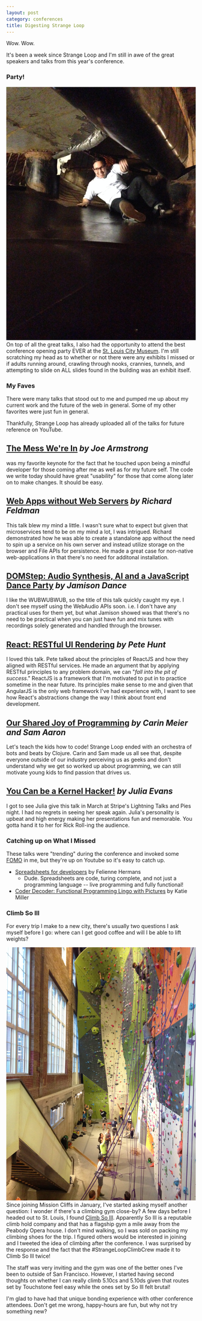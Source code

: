 ```yaml
---
layout: post
category: conferences
title: Digesting Strange Loop
---
```

Wow. Wow.

It's been a week since Strange Loop and I'm still in awe of the
great speakers and talks from this year's conference.

### Party!
![Party](/images/stl_slide.jpg)
On top of all the great talks, I also had the opportunity to attend the best conference
opening party EVER at the [St. Louis City Museum](http://www.citymuseum.org/).
I'm still scratching my head as to whether or not there were any exhibits I missed
or if adults running around, crawling through nooks, crannies, tunnels, and attempting
to slide on ALL slides found in the building was an exhibit itself.

### My Faves

There were many talks that stood out to me and pumped me up about my current work and
the future of the web in general. Some of my other favorites were just fun in general.

Thankfully, Strange Loop has already uploaded all of the talks for future reference on YouTube.

## [The Mess We're In](https://www.youtube.com/watch?v=lKXe3HUG2l4) _by Joe Armstrong_
was my favorite keynote for the fact that he touched upon being a mindful
developer for those coming after me as well as for my future self. The code we write today should
have great "usability" for those that come along later on to make changes. It should be easy.

## [Web Apps without Web Servers](https://www.youtube.com/watch?v=WqV5kqaFRDU) _by Richard Feldman_
This talk blew my mind a little. I wasn't sure what to expect but given that microservices tend to be on my mind a lot, I was intrigued.
Richard demonstrated how he was able to create a standalone app without the need to spin up a service on his own server and instead utilize
storage on the browser and File APIs for persistence. He made a great case for non-native web-applications in that there's no need for additonal
installation.

## [DOMStep: Audio Synthesis, AI and a JavaScript Dance Party](https://www.youtube.com/watch?v=QAwbjMdXj-Y) _by Jamison Dance_
I like the WUBWUBWUB, so the title of this talk quickly caught my eye. I don't see myself using the WebAudio APIs soon. i.e. I don't have any
practical uses for them yet, but what Jamison showed was that there's no need to be practical when you can just have fun and mix tunes with recordings
solely generated and handled through the browser.

## [React: RESTful UI Rendering](https://www.youtube.com/watch?v=IVvHPPcl2TM) _by Pete Hunt_
I loved this talk. Pete talked about the principles of ReactJS and how they aligned with RESTful services. He made an argument that by applying RESTful principles to any
problem domain, we can "_fall into the pit of success_."
ReactJS is a framework that I'm motivated to put in to practice sometime in the near future.
Its principles make sense to me and given that AngularJS is the only web framework I've had experience with,
I want to see how React's abstractions change the way I think about front end development.

## [Our Shared Joy of Programming](https://www.youtube.com/watch?v=3_zW63dcZB0) _by Carin Meier and Sam Aaron_
Let's teach the kids how to code! Strange Loop ended with an orchestra of bots and beats by Clojure. Carin and Sam made us all see that, despite 
everyone outside of our industry perceiving us as geeks and don't understand why we get so worked up about programming,
we can still motivate young kids to find passion that drives us.

## [You Can be a Kernel Hacker!](https://www.youtube.com/watch?v=0IQlpFWTFbM) _by Julia Evans_
I got to see Julia give this talk in March at Stripe's Lightning Talks and Pies night. I had no regrets in seeing her speak again.
Julia's personality is upbeat and high energy making her presentations fun and memorable. You gotta hand it to her for Rick Roll-ing the audience.

### Catching up on What I Missed

These talks were "trending" during the conference and invoked some [FOMO](https://en.wikipedia.org/wiki/Fear_of_missing_out) in me, but they're up on Youtube so it's easy to catch up.

* [Spreadsheets for developers](https://www.youtube.com/watch?v=0CKru5d4GPk) by Felienne Hermans
    * Dude. Spreadsheets are code, turing complete, and not just a programming language -- live programming and fully functional!
* [Coder Decoder: Functional Programming Lingo with Pictures](https://www.youtube.com/watch?v=uwrCQmpZ8Ts) by Katie Miller

### Climb So Ill
For every trip I make to a new city, there's usually two questions I ask myself before I go: where can I get good coffee and
will I be able to lift weights?

![Climb So Ill](/images/stl_climb.jpg)
Since joining Mission Cliffs in January, I've started asking myself another question: I wonder if there's a climbing gym close-by?
A few days before I headed out to St. Louis, I found [Climb So Ill](http://climbsoill.com). Apparently So Ill is a reputable climb hold company and that has a flagship gym a mile away from the Peabody Opera house.
I don't mind walking, so I was sold on packing my climbing shoes for the trip. I figured others would be interested in joining and I tweeted the idea of climbing after the conference. 
I was surprised by the response and the fact that the #StrangeLoopClimbCrew made it to Climb So Ill twice!

The staff was very inviting and the gym was one of the better ones I've been to outside of San Francisco. However, I started having
second thoughts on whether I can really climb 5.10cs and 5.10ds given that routes set by Touchstone feel easy while the ones set by So Ill felt brutal!

I'm glad to have had that unique bonding experience with other conference attendees. Don't get me wrong, happy-hours are fun, but why not try something new?
